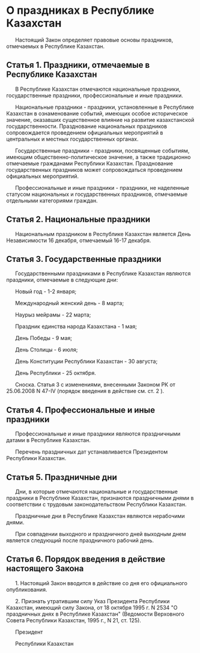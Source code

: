# О праздниках в Республике Казахстан

      Настоящий Закон определяет правовые основы праздников, отмечаемых в Республике Казахстан.

## Статья 1. Праздники, отмечаемые в Республике Казахстан

      В Республике Казахстан отмечаются национальные праздники, государственные праздники, профессиональные и иные праздники.

      Национальные праздники - праздники, установленные в Республике Казахстан в ознаменование событий, имеющих особое историческое значение, оказавших существенное влияние на развитие казахстанской государственности. Празднование национальных праздников сопровождается проведением официальных мероприятий в центральных и местных государственных органах.

      Государственные праздники - праздники, посвященные событиям, имеющим общественно-политическое значение, а также традиционно отмечаемые гражданами Республики Казахстан. Празднование государственных праздников может сопровождаться проведением официальных мероприятий.

      Профессиональные и иные праздники - праздники, не наделенные статусом национальных и государственных праздников, отмечаемые отдельными категориями граждан.

## Статья 2. Национальные праздники

      Национальным праздником в Республике Казахстан является День Независимости 16 декабря, отмечаемый 16-17 декабря.

## Статья 3. Государственные праздники

      Государственными праздниками в Республике Казахстан являются праздники, отмечаемые в следующие дни:

      Новый год - 1-2 января;

      Международный женский день - 8 марта;

      Наурыз мейрамы - 22 марта;

      Праздник единства народа Казахстана - 1 мая;

      День Победы - 9 мая;

      День Столицы - 6 июля;

      День Конституции Республики Казахстан - 30 августа;

      День Республики - 25 октября.

      Сноска. Статья 3 с изменениями, внесенными Законом РК от 25.06.2008  N 47-IV  (порядок введения в действие см.  ст. 2  ).

## Статья 4. Профессиональные и иные праздники

      Профессиональные и иные праздники являются праздничными датами в Республике Казахстан.

      Перечень праздничных дат устанавливается Президентом Республики Казахстан.

## Статья 5. Праздничные дни

      Дни, в которые отмечаются национальные и государственные праздники в Республике Казахстан, признаются праздничными днями в соответствии с трудовым законодательством Республики Казахстан.

      Праздничные дни в Республике Казахстан являются нерабочими днями.

      При совпадении выходного и праздничного дней выходным днем является следующий после праздничного рабочий день.

## Статья 6. Порядок введения в действие настоящего Закона

      1. Настоящий Закон вводится в действие со дня его официального опубликования.

      2. Признать утратившим силу Указ Президента Республики Казахстан, имеющий силу Закона, от 18 октября 1995 г. N 2534 "О праздничных днях в Республике Казахстан" (Ведомости Верховного Совета Республики Казахстан, 1995 г., N 21, ст. 125).

      Президент

      Республики Казахстан

